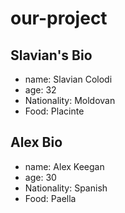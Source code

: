 # our-project

## Slavian's Bio

- name: Slavian Colodi
- age: 32
- Nationality: Moldovan
- Food: Placinte

## Alex Bio 

- name: Alex Keegan
- age: 30
- Nationality: Spanish
- Food: Paella